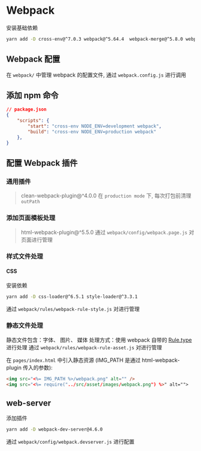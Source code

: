 # Webpack

安装基础依赖

```bash
yarn add -D cross-env@^7.0.3 webpack@^5.64.4  webpack-merge@^5.8.0 webpack-cli@^4.9.1
```

## Webpack 配置

在 `webpack/` 中管理 webpack 的配置文件, 通过 `webpack.config.js` 进行调用

## 添加 npm 命令

```json
// package.json
{
    "scripts": {
        "start": "cross-env NODE_ENV=development webpack",
        "build": "cross-env NODE_ENV=production webpack"
    },
}
```

## 配置 Webpack 插件

### 通用插件

> clean-webpack-plugin@^4.0.0
在 `production mode` 下, 每次打包前清理 `outPath`

### 添加页面模板处理

> html-webpack-plugin@^5.5.0
通过 `webpack/config/webpack.page.js` 对页面进行管理

### 样式文件处理

#### CSS

安装依赖

```bash
yarn add -D css-loader@^6.5.1 style-loader@^3.3.1
```

通过 `webpack/rules/webpack-rule-style.js` 对进行管理

### 静态文件处理

静态文件包含：字体、 图片、 媒体
处理方式：使用 webpack 自带的 [Rule.type](https://webpack.docschina.org/configuration/module/#ruletype) 进行处理
通过 `webpack/rules/webpack-rule-asset.js` 对进行管理

在 `pages/index.html` 中引入静态资源 (IMG_PATH 是通过 html-webpack-plugin 传入的参数):

```html
<img src="<%= IMG_PATH %>/webpack.png" alt="" />
<img src="<%= require("../src/asset/images/webpack.png") %>" alt="">
```

## web-server

添加插件

```bash
yarn add -D webpack-dev-server@4.6.0
```

通过 `webpack/config/webpack.devserver.js` 进行配置
